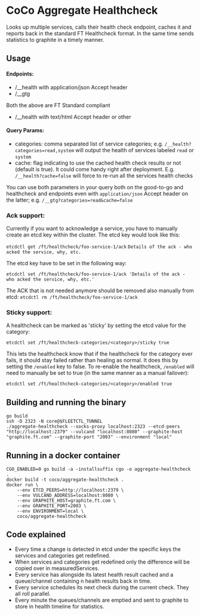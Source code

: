 # CoCo Aggregate Healthcheck

Looks up multiple services, calls their health check endpoint, caches it and reports back in the standard FT Healthcheck format.
In the same time sends statistics to graphite in a timely manner.

## Usage


#### Endpoints:

* /__health with application/json Accept header
* /__gtg

Both the above are FT Standard compliant

* /__health with text/html Accept header or other

#### Query Params:

* categories: comma separated list of service categories; e.g. `/__health?categories=read,system` will output the health of services labeled `read` or `system`
* cache: flag indicating to use the cached health check results or not (default is true). It could come handy right after deployment. E.g. `/__health?cache=false` will force to re-run all the services health checks

You can use both parameters in your query both on the good-to-go and healthcheck and endpoints even with `application/json` Accept header on the latter; e.g. `/__gtg?categories=read&cache=false`

### Ack support:

Currently if you want to acknowledge a service, you have to manually create an etcd key within the cluster. The etcd key would look like this:

`etcdctl get /ft/healthcheck/foo-service-1/ack`
 `Details of the ack - who acked the service, why, etc.`

The etcd key have to be set in the following way:

`etcdctl set /ft/healthcheck/foo-service-1/ack 'Details of the ack - who acked the service, why, etc.'`

The ACK that is not needed anymore should be removed also manually from etcd: `etcdctl rm /ft/healthcheck/foo-service-1/ack`

### Sticky support:

A healthcheck can be marked as 'sticky' by setting the etcd value for the category:

`etcdctl set /ft/healthcheck-categories/<category>/sticky true`

This lets the healthcheck know that if the healthcheck for the category ever fails, it should stay failed rather than healing as normal.  It does this by setting the `/enabled` key to false.  To re-enable the healthcheck, `/enabled` will need to manually be set to true (in the same manner as a manual failover):

`etcdctl set /ft/healthcheck-categories/<category>/enabled true`

## Building and running the binary

```
go build
ssh -D 2323 -N core@$FLEETCTL_TUNNEL
./aggregate-healthcheck --socks-proxy localhost:2323 --etcd-peers "http://localhost:2379" --vulcand "localhost:8080" --graphite-host "graphite.ft.com" --graphite-port "2003" --environment "local"
```

## Running in a docker container

```
CGO_ENABLED=0 go build -a -installsuffix cgo -o aggregate-healthcheck .
docker build -t coco/aggregate-healthcheck .
docker run \
    --env ETCD_PEERS=http://localhost:2379 \
    --env VULCAND_ADDRESS=localhost:8080 \
	--env GRAPHITE_HOST=graphite.ft.com \
	--env GRAPHITE_PORT=2003 \
	--env ENVIRONMENT=local \
    coco/aggregate-healthcheck
```

## Code explained

* Every time a change is detected in etcd under the specific keys the services and categories get redefined.
* When services and categories get redefined only the difference will be copied over in measuredServices.
* Every service has alongside its latest health result cached and a queue/channel containing n health results back in time.
* Every service schedules its next check during the current check. They all roll parallel.
* Every minute the queues/channels are emptied and sent to graphite to store in health timeline for statistics.

